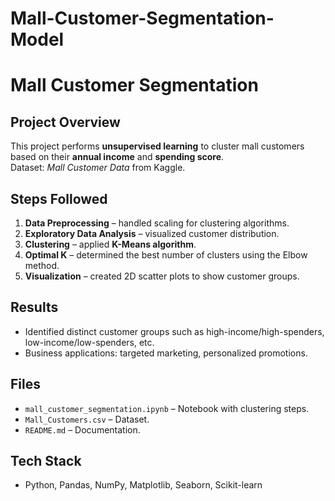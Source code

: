 # Mall-Customer-Segmentation-Model

# Mall Customer Segmentation

## Project Overview
This project performs **unsupervised learning** to cluster mall customers based on their **annual income** and **spending score**.  
Dataset: *Mall Customer Data* from Kaggle.  

## Steps Followed
1. **Data Preprocessing** – handled scaling for clustering algorithms.  
2. **Exploratory Data Analysis** – visualized customer distribution.  
3. **Clustering** – applied **K-Means algorithm**.  
4. **Optimal K** – determined the best number of clusters using the Elbow method.  
5. **Visualization** – created 2D scatter plots to show customer groups.  

## Results
- Identified distinct customer groups such as high-income/high-spenders, low-income/low-spenders, etc.  
- Business applications: targeted marketing, personalized promotions.  

## Files
- `mall_customer_segmentation.ipynb` – Notebook with clustering steps.  
- `Mall_Customers.csv` – Dataset.  
- `README.md` – Documentation.  

## Tech Stack
- Python, Pandas, NumPy, Matplotlib, Seaborn, Scikit-learn 
